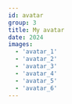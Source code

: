 ```yaml
---
id: avatar
group: 3
title: My avatar
date: 2024
images:
  - 'avatar_1'
  - 'avatar_2'
  - 'avatar_3'
  - 'avatar_4'
  - 'avatar_5'
  - 'avatar_6'
---
```

